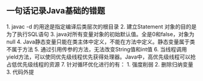 <h2> 一句话记录Java基础的错题 </h2>
1. javac -d 的用途是指定编译后类层次的根目录  
2. 建立Statement 对象的目的是为了执行SQL语句  
3. java对所有变量对象的初始默认值。全是0和false，对象为null  
4. Java静态变量只能在类主体中定义，不能在方法中定义。静态变量属于类不属于方法  
5. 通过引用传参的方法，无法改变String值和int值  
6. 当线程调用yield方法，可以使同优先级线程优先获得处理器。Java中，高优先级线程可以抢占低优先级线程的资源  
7. 针对循环优化进行的有：  
    1. 强度削弱  
    2. 删除归纳变量  
    3. 代码外提  
